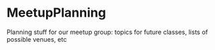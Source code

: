 # MeetupPlanning
Planning stuff for our meetup group: topics for future classes, lists of possible venues, etc
